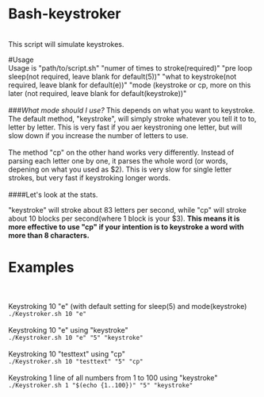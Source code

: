 # Bash-keystroker
<br>
This script will simulate keystrokes.
<br>

#Usage
<br>
Usage is "path/to/script.sh" "numer of times to stroke(required)" "pre loop sleep(not required, leave blank for default(5))" "what to keystroke(not required, leave blank for default(e))" "mode (keystroke or cp, more on this later (not required, leave blank for default(keystroke))"
<br><br>
###*What mode should I use?*
This depends on what you want to keystroke. The default method, "keystroke", will simply stroke whatever you tell it to to, letter by letter. This is very fast if you aer keystroning one letter, but will slow down if you increase the number of letters to use.
<br><br>
The method "cp" on the other hand works very differently. Instead of parsing each letter one by one, it parses the whole word (or words, depening on what you used as $2). This is very slow for single letter strokes, but very fast if keystroking longer words. 
<br><br>
####Let's look at the stats. 

"keystroke" will stroke about 83 letters per second, while "cp" will stroke about 10 blocks per second(where 1 block is your $3). **This means it is more effective to use "cp" if your intention is to keystroke a word with more than 8 characters.**
<br>
# Examples
<br><br>
Keystroking 10 "e" (with default setting for sleep(5) and mode(keystroke)
<br>
`./Keystroker.sh 10 "e"`
<br><br>
Keystroking 10 "e" using "keystroke"
<br>
`./Keystroker.sh 10 "e" "5" "keystroke"`
<br><br>
Keystroking 10 "testtext" using "cp"
<br>
`./Keystroker.sh 10 "testtext" "5" "cp"`
<br><br>
Keystroking 1 line of all numbers from 1 to 100 using "keystroke"
<br>
`./Keystroker.sh 1 "$(echo {1..100})" "5" "keystroke"`
